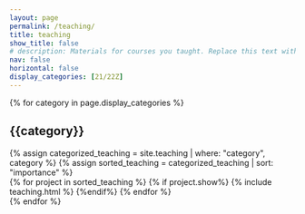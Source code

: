 ```yaml
---
layout: page
permalink: /teaching/
title: teaching
show_title: false
# description: Materials for courses you taught. Replace this text with your description.
nav: false
horizontal: false
display_categories: [21/22Z]
---
```


<!-- For now, this page is assumed to be a static description of your courses. You can convert it to a collection similar to `_teaching/` so that you can have a dedicated page for each course.

Organize your courses by years, topics, or universities, however you like! -->

<div class="teaching">
 {% for category in page.display_categories %}
      <h2 class="category">{{category}}</h2>
      {% assign categorized_teaching = site.teaching | where: "category", category %}
      {% assign sorted_teaching = categorized_teaching | sort: "importance" %}
      <!-- Generate cards for each project -->
        <div class="container">
          <div class="row row-cols-1">
          {% for project in sorted_teaching %}
            {% if project.show%}
                {% include teaching.html %}
            {%endif%}
          {% endfor %}
          </div>
        </div>
    {% endfor %}
</div>